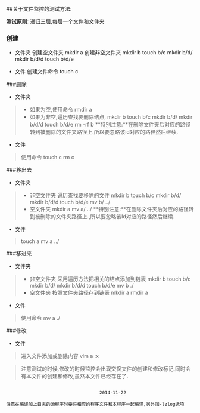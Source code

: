 ##关于文件监控的测试方法:

**测试原则**: 递归三层,每层一个文件和文件夹

### 创建

- 文件夹
       创建空文件夹  mkdir a
       创建非空文件夹 mkdir  b   touch b/c   mkdir b/d/  mkdir b/d/d   touch b/d/e    
          
- 文件
       创建文件命令      touch  c
      
###删除

- 文件夹 

>- 如果为空,使用命令       rmdir a   
>- 如果为非空,遍历查找要删除结点, 
> mkdir  b   touch b/c   mkdir b/d/  mkdir b/d/d   touch b/d/e 
 >rm -rf  b
**特别注意:**在删除文件夹后对应的路径转到被删除的文件夹路径上.所以要忽略该id对应的路径然后继续.

- 文件 

> 使用命令  touch c     rm c

###移出去
 
 - 文件夹
  
>- 非空文件夹   遍历查找要移除的文件 
> mkdir  b   touch b/c   mkdir b/d/  mkdir b/d/d   touch b/d/e 
>    mv b/  ../
>- 空文件夹 mkdir a       mv  a/  ../
**特别注意:**在删除文件夹后对应的路径转到被删除的文件夹路径上.,所以要忽略该Id对应的路径然后继续.
- 文件

>touch a             mv  a  ../ 

###移进来

- 文件夹

>- 非空文件夹   采用遍历方法把相关的结点添加到链表
> mkdir  b   touch b/c   mkdir b/d/  mkdir b/d/d   touch b/d/e 
> mv   b   ./
>- 空文件夹   按照文件夹路径存到链表
>mkdir a   rmdir  a

- 文件
>使用命令 mv    a   ./

###修改

- 文件
 
> 进入文件添加或删除内容   vim a   :x   


> 注意测试的时候,修改的时候监控会出现交换文件的创建和修改标记,同时会有本文件的创建和修改,虽然本文件已经存在了.



                                                                                                                                  2014-11-22
                                                                            注意在编译加上日志的源程序时要将相应的程序文件和本程序一起编译,另外加-lzlog选项
